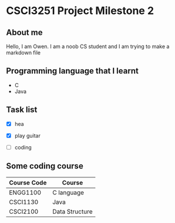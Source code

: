 # CSCI3251 Project Milestone 2
## About me
Hello, I am Owen. I am a noob CS student and I am trying to make a markdown file

## Programming language that I learnt
- C
- Java

## Task list
- [x] hea
- [x] play guitar
- [ ] coding


## Some coding course
| Course Code | Course |
| --- | --- |
| ENGG1100 | C language |
| CSCI1130 | Java |
| CSCI2100 | Data Structure |

